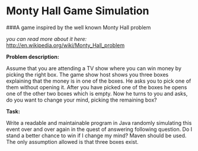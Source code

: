 # Monty Hall Game Simulation
###A game inspired by the well known Monty Hall problem


_you can read more about it here:_
http://en.wikipedia.org/wiki/Monty_Hall_problem

**Problem description:**

Assume that you are attending a TV show where you can win money by picking the right box. The game show host shows you three boxes explaining that the money is in one of the boxes. He asks you to pick one of them without opening it. After you have picked one of the boxes he opens one of the other two boxes which is empty. Now he turns to you and asks, do you want to change your mind, picking the remaining box?


**Task:**

Write a readable and maintainable program in Java randomly simulating this event over and over again in the quest of answering following question. Do I stand a better chance to win if I change my mind? Maven should be used. The only assumption allowed is that three boxes exist.
